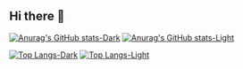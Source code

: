 ## Hi there 👋

[![Anurag's GitHub stats-Dark](https://111-one-gules.vercel.app/api?username=SHM-white&locale=cn&show_icons=true&theme=dark#gh-dark-mode-only)](https://github.com/SHM-white#gh-dark-mode-only)
[![Anurag's GitHub stats-Light](https://111-one-gules.vercel.app/api?username=SHM-white&locale=cn&show_icons=true&theme=default#gh-light-mode-only)](https://github.com/SHM-white#gh-light-mode-only)

[![Top Langs-Dark](https://111-one-gules.vercel.app/api/top-langs/?username=SHM-white&layout=donut-vertical&locale=cn&langs_count=16&theme=dark#gh-dark-mode-only)](https://github.com/SHM-white#gh-dark-mode-only)
[![Top Langs-Light](https://111-one-gules.vercel.app/api/top-langs/?username=SHM-white&layout=donut-vertical&locale=cn&langs_count=16&theme=default#gh-light-mode-only)](https://github.com/SHM-white#gh-light-mode-only)

<!--
**SHM-white/SHM-white** is a ✨ _special_ ✨ repository because its `README.md` (this file) appears on your GitHub profile.

Here are some ideas to get you started:

- 🔭 I’m currently working on ...
- 🌱 I’m currently learning ...
- 👯 I’m looking to collaborate on ...
- 🤔 I’m looking for help with ...
- 💬 Ask me about ...
- 📫 How to reach me: ...
- 😄 Pronouns: ...
- ⚡ Fun fact: ...
-->
